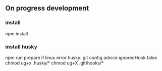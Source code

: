 ## On progress development

### install 
npm install

### install husky
npm run prepare
if linux error husky:
git config advice.ignoredHook false
chmod ug+x .husky/*
chmod ug+X .git/hooks/*
